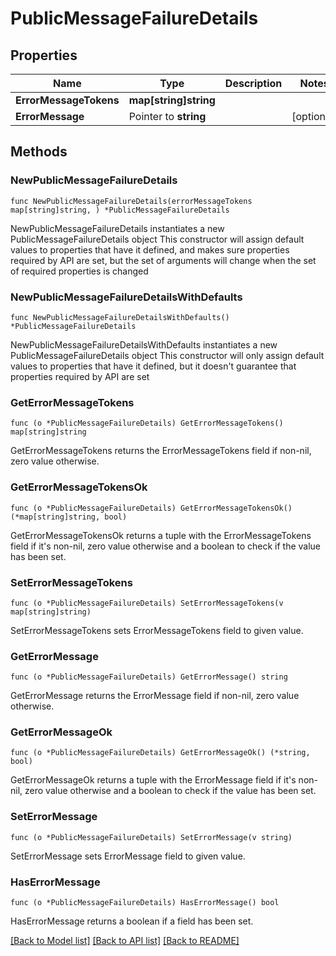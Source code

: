 # PublicMessageFailureDetails

## Properties

Name | Type | Description | Notes
------------ | ------------- | ------------- | -------------
**ErrorMessageTokens** | **map[string]string** |  | 
**ErrorMessage** | Pointer to **string** |  | [optional] 

## Methods

### NewPublicMessageFailureDetails

`func NewPublicMessageFailureDetails(errorMessageTokens map[string]string, ) *PublicMessageFailureDetails`

NewPublicMessageFailureDetails instantiates a new PublicMessageFailureDetails object
This constructor will assign default values to properties that have it defined,
and makes sure properties required by API are set, but the set of arguments
will change when the set of required properties is changed

### NewPublicMessageFailureDetailsWithDefaults

`func NewPublicMessageFailureDetailsWithDefaults() *PublicMessageFailureDetails`

NewPublicMessageFailureDetailsWithDefaults instantiates a new PublicMessageFailureDetails object
This constructor will only assign default values to properties that have it defined,
but it doesn't guarantee that properties required by API are set

### GetErrorMessageTokens

`func (o *PublicMessageFailureDetails) GetErrorMessageTokens() map[string]string`

GetErrorMessageTokens returns the ErrorMessageTokens field if non-nil, zero value otherwise.

### GetErrorMessageTokensOk

`func (o *PublicMessageFailureDetails) GetErrorMessageTokensOk() (*map[string]string, bool)`

GetErrorMessageTokensOk returns a tuple with the ErrorMessageTokens field if it's non-nil, zero value otherwise
and a boolean to check if the value has been set.

### SetErrorMessageTokens

`func (o *PublicMessageFailureDetails) SetErrorMessageTokens(v map[string]string)`

SetErrorMessageTokens sets ErrorMessageTokens field to given value.


### GetErrorMessage

`func (o *PublicMessageFailureDetails) GetErrorMessage() string`

GetErrorMessage returns the ErrorMessage field if non-nil, zero value otherwise.

### GetErrorMessageOk

`func (o *PublicMessageFailureDetails) GetErrorMessageOk() (*string, bool)`

GetErrorMessageOk returns a tuple with the ErrorMessage field if it's non-nil, zero value otherwise
and a boolean to check if the value has been set.

### SetErrorMessage

`func (o *PublicMessageFailureDetails) SetErrorMessage(v string)`

SetErrorMessage sets ErrorMessage field to given value.

### HasErrorMessage

`func (o *PublicMessageFailureDetails) HasErrorMessage() bool`

HasErrorMessage returns a boolean if a field has been set.


[[Back to Model list]](../README.md#documentation-for-models) [[Back to API list]](../README.md#documentation-for-api-endpoints) [[Back to README]](../README.md)


